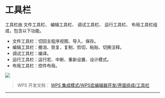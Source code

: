 # 工具栏

工具栏由 文件工具栏、 编辑工具栏、 调试工具栏、 运行工具栏、 布局工具栏组成，包含以下功能。

- 文件工具栏：切回主程序视图、导入、保存。
- 编辑工具栏：撤消、恢复、复制、剪切、粘贴、切换注释。
- 调试工具栏：编译。
- 运行工具栏：运行宏、中断、重新设置、设计模式。
- 布局工具栏：控件布局。

![](Base64图像/Base64图像28来自_WPS%20集成模式_WPS宏编辑器开发_界面组成_工具栏.png)

> WPS 开发文档： [WPS 集成模式/WPS宏编辑器开发/界面组成/工具栏](https://qn.cache.wpscdn.cn/encs/doc/office_v19/topics/WPS%20%E9%9B%86%E6%88%90%E6%A8%A1%E5%BC%8F/WPS%E5%AE%8F%E7%BC%96%E8%BE%91%E5%99%A8%E5%BC%80%E5%8F%91/%E7%95%8C%E9%9D%A2%E7%BB%84%E6%88%90/%E5%B7%A5%E5%85%B7%E6%A0%8F.html)

------------------------------------------------------------------------
